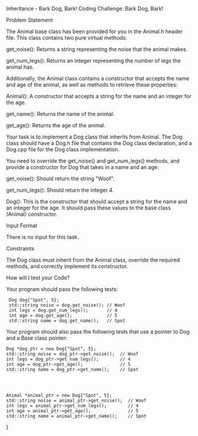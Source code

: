 Inheritance - Bark Dog, Bark!
Coding Challenge: Bark Dog, Bark!

Problem Statement

The Animal base class has been provided for you in the Animal.h header file. This class contains two pure virtual methods:

get_noise(): Returns a string representing the noise that the animal makes.

get_num_legs(): Returns an integer representing the number of legs the animal has.

Additionally, the Animal class contains a constructor that accepts the name and age of the animal, as well as methods to retrieve these properties:

Animal(): A constructor that accepts a string for the name and an integer for the age.

get_name(): Returns the name of the animal.

get_age(): Returns the age of the animal.

Your task is to implement a Dog class that inherits from Animal. The Dog class should have a Dog.h file that contains the Dog class declaration, and a Dog.cpp file for the Dog class implementation.

You need to override the get_noise() and get_num_legs() methods, and provide a constructor for Dog that takes in a name and an age:

get_noise(): Should return the string "Woof".

get_num_legs(): Should return the integer 4.

Dog(): This is the constructor that should accept a string for the name and an integer for the age. It should pass these values to the base class (Animal) constructor.

Input Format

There is no input for this task.

Constraints

The Dog class must inherit from the Animal class, override the required methods, and correctly implement its constructor.

How will I test your Code?

Your program should pass the following tests:

   

     Dog dog{"Spot", 5};
     std::string noise = dog.get_noise(); // Woof
     int legs = dog.get_num_legs();       // 4
     int age = dog.get_age();             // 5
     std::string name = dog.get_name();   // Spot
Your program should also pass the following tests that use a pointer to Dog and a Base class pointer:



    Dog *dog_ptr = new Dog{"Spot", 5};         
    std::string noise = dog_ptr->get_noise();  // Woof
    int legs = dog_ptr->get_num_legs();        // 4
    int age = dog_ptr->get_age();              // 5
    std::string name = dog_ptr->get_name();    // Spot


   

    Animal *animal_ptr = new Dog{"Spot", 5};
    std::string noise = animal_ptr->get_noise();  // Woof
    int legs = animal_ptr->get_num_legs();        // 4
    int age = animal_ptr->get_age();              // 5
    std::string name = animal_ptr->get_name();    // Spot
}
